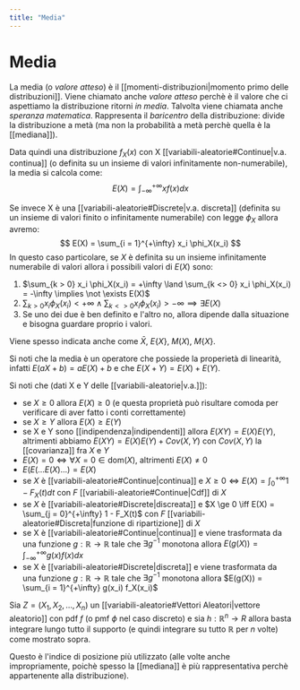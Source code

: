 ```yaml
---
title: "Media"
---
```

# Media
La media (o *valore atteso*) è il [[momenti-distribuzioni|momento primo delle distribuzioni]]. Viene chiamato anche *valore atteso* perchè è il valore che ci aspettiamo la distribuzione ritorni *in media*. Talvolta viene chiamata anche *speranza matematica*. Rappresenta il *baricentro* della distribuzione: divide la distribuzione a metà (ma non la probabilità a metà perchè quella è la [[mediana]]).

Data quindi una distribuzione $f_X(x)$ con X [[variabili-aleatorie#Continue|v.a. continua]] (o definita su un insieme di valori infinitamente non-numerabile), la media si calcola come:
$$
    E(X) = \int_{-\infty}^{+\infty} x f(x) dx
$$

Se invece X è una [[variabili-aleatorie#Discrete|v.a. discreta]] (definita su un insieme di valori finito o infinitamente numerabile) con legge $\phi_X$ allora avremo:
$$
    E(X) = \sum_{i = 1}^{+\infty} x_i \phi_X(x_i)
$$
In questo caso particolare, se $X$ è definita su un insieme infinitamente numerabile di valori allora i possibili valori di $E(X)$ sono:
1) $\sum_{k > 0} x_i \phi_X(x_i) = +\infty \land \sum_{k <> 0} x_i \phi_X(x_i) = -\infty \implies \not \exists E(X)$
2) $\sum_{k > 0} x_i \phi_X(x_i) < +\infty \land \sum_{k <> 0} x_i \phi_X(x_i) > -\infty \implies \exists E(X)$
3) Se uno dei due è ben definito e l'altro no, allora dipende dalla situazione e bisogna guardare proprio i valori.

Viene spesso indicata anche come $\bar X$, $E\{X\}$, $M(X)$, $M\{X\}$.

Si noti che la media è un operatore che possiede la properietà di linearità, infatti $E(aX + b) = aE(X) + b$ e che $E(X + Y) = E(X) + E(Y)$.

Si noti che (dati X e Y delle [[variabili-aleatorie|v.a.]]):
- se $X \ge 0$ allora $E(X) \ge 0$ (e questa proprietà può risultare comoda per verificare di aver fatto i conti correttamente)
- se $X \ge Y$ allora $E(X) \ge E(Y)$
- se X e Y sono [[indipendenza|indipendenti]] allora $E(X Y) = E(X) E(Y)$, altrimenti abbiamo $E(X Y) = E(X) E(Y) + Cov(X, Y)$ con $Cov(X, Y)$ la [[covarianza]] fra $X$ e $Y$
- $E(X) = 0 \iff \forall X = 0 \in \mathrm{dom}(X)$, altrimenti $E(X) \not = 0$
- $E(E(\ldots E(X) \ldots) = E(X)$
- se $X$ è [[variabili-aleatorie#Continue|continua]] e $X \ge 0 \iff E(X) = \int_0^{+\infty} 1 - F_X(t) dt$ con $F$ [[variabili-aleatorie#Continue|Cdf]] di $X$
- se $X$ è [[variabili-aleatorie#Discrete|discreata]] e $X \ge 0 \iff E(X) = \sum_{j = 0}^{+\infty} 1 - F_X(t)$ con $F$ [[variabili-aleatorie#Discreta|funzione di ripartizione]] di $X$
- se X è [[variabili-aleatorie#Continue|continua]] e viene trasformata da una funzione $g: \mathbb{R} \to \mathbb{R}$ tale che $\exists g^{-1}$ monotona allora $E(g(X)) = \int_{-\infty}^{+\infty} g(x) f(x) dx$
- se X è [[variabili-aleatorie#Discrete|discreta]] e viene trasformata da una funzione $g: \mathbb{R} \to \mathbb{R}$ tale che $\exists g^{-1}$ monotona allora $E(g(X)) = \sum_{i = 1}^{+\infty} g(x_i) f_X(x_i)$

Sia $Z = (X_1, X_2, \dots, X_n)$ un [[variabili-aleatorie#Vettori Aleatori|vettore aleatorio]] con pdf $f$ (o pmf $\phi$ nel caso discreto) e sia $h: \mathbb{R}^n \to R$ allora basta integrare lungo tutto il supporto (e quindi integrare su tutto $\mathbb{R}$ per $n$ volte) come mostrato sopra.

Questo è l'indice di posizione più utilizzato (alle volte anche impropriamente, poichè spesso la [[mediana]] è più rappresentativa perchè appartenente alla distribuzione).
